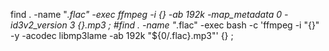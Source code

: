 find . -name "*.flac" -exec ffmpeg -i {} -ab 192k -map_metadata 0 -id3v2_version 3 {}.mp3 \;
#find . -name "*.flac" -exec bash -c 'ffmpeg -i "{}" -y -acodec libmp3lame -ab 192k "${0/.flac}.mp3"' {} \;
